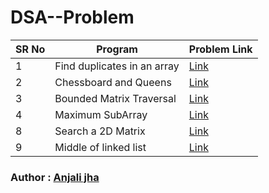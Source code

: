 # DSA--Problem

SR No   | Program | Problem Link  
--- | --- | ---
1 | Find duplicates in an array | [Link](https://practice.geeksforgeeks.org/problems/find-duplicates-in-an-array/1?page=1&category[]=ArrayssortBy=submissions)
2 | Chessboard and Queens | [Link](https://cses.fi/problemset/task/1624)
3 | Bounded Matrix Traversal | [Link](https://practice.geeksforgeeks.org/problems/boundary-traversal-of-matrix-1587115620/1)
4 | Maximum SubArray | [Link](https://leetcode.com/problems/maximum-subarray/)
8 | Search a 2D Matrix | [Link](https://leetcode.com/problems/search-a-2d-matrix)
9 |Middle of linked list |  [Link](https://leetcode.com/problems/middle-of-the-linked-list)

### Author : [Anjali jha](https://github.com/Anjalijha12345)
